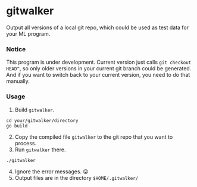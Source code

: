 # gitwalker
Output all versions of a local git repo, which could be used as test data for your ML program.

### Notice
This program is under development. Current version just calls ```git checkout HEAD^```, so only older versions in your current git branch could be generated. And if you want to switch back to your current version, you need to do that manually.

### Usage
1. Build ```gitwalker```.
```shell
cd your/gitwalker/directory
go build
```
2. Copy the compiled file ```gitwalker``` to the git repo that you want to process.
3. Run ```gitwalker``` there.
```shell
./gitwalker
```
4. Ignore the error messages. 😛
5. Output files are in the directory ```$HOME/.gitwalker/```